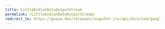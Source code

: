 ```yaml
---
title: LittleEndianDataOutputStream
permalink: /LittleEndianDataOutputStream/
redirect_to: https://guava.dev/releases/snapshot-jre/api/docs/com/google/common/io/LittleEndianDataOutputStream.html
---
```

